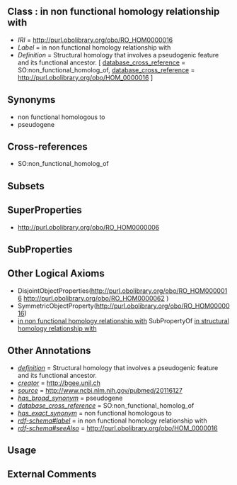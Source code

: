 
## Class : in non functional homology relationship with

 * *IRI* = http://purl.obolibrary.org/obo/RO_HOM0000016
 * *Label* = in non functional homology relationship with
 * *Definition* = Structural homology that involves a pseudogenic feature and its functional ancestor. [ [database_cross_reference](../../ef/oboInOwl#hasDbXref.md) = SO:non_functional_homolog_of, [database_cross_reference](../../ef/oboInOwl#hasDbXref.md) = http://purl.obolibrary.org/obo/HOM_0000016 ]

## Synonyms

 * non functional homologous to
 * pseudogene

## Cross-references

 * SO:non_functional_homolog_of

## Subsets


## SuperProperties

 * <http://purl.obolibrary.org/obo/RO_HOM0000006>

## SubProperties


## Other Logical Axioms

 * DisjointObjectProperties(<http://purl.obolibrary.org/obo/RO_HOM0000016> <http://purl.obolibrary.org/obo/RO_HOM0000062> )
 * SymmetricObjectProperty(<http://purl.obolibrary.org/obo/RO_HOM0000016>)
 * [in non functional homology relationship with](../../RO/16/RO_HOM0000016.md) SubPropertyOf [in structural homology relationship with](../../RO/06/RO_HOM0000006.md)

## Other Annotations

 * *[definition](../../IAO/15/IAO_0000115.md)* = Structural homology that involves a pseudogenic feature and its functional ancestor.
 * *[creator](../../or/creator.md)* = http://bgee.unil.ch
 * *[source](../../ce/source.md)* = http://www.ncbi.nlm.nih.gov/pubmed/20116127
 * *[has_broad_synonym](../../ym/oboInOwl#hasBroadSynonym.md)* = pseudogene
 * *[database_cross_reference](../../ef/oboInOwl#hasDbXref.md)* = SO:non_functional_homolog_of
 * *[has_exact_synonym](../../ym/oboInOwl#hasExactSynonym.md)* = non functional homologous to
 * *[rdf-schema#label](../../el/rdf-schema#label.md)* = in non functional homology relationship with
 * *[rdf-schema#seeAlso](../../so/rdf-schema#seeAlso.md)* = http://purl.obolibrary.org/obo/HOM_0000016

## Usage


## External Comments

